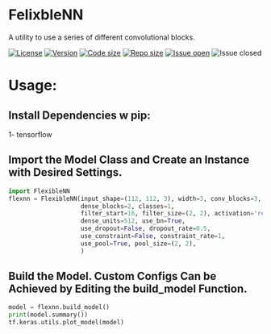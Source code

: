 # FelixbleNN
A utility to use a series of different convolutional blocks.

[![License](https://img.shields.io/github/license/KiLJ4EdeN/FelixbleNN)](https://img.shields.io/github/license/KiLJ4EdeN/FelixbleNN) [![Version](https://img.shields.io/github/v/tag/KiLJ4EdeN/FelixbleNN)](https://img.shields.io/github/v/tag/KiLJ4EdeN/FelixbleNN) [![Code size](https://img.shields.io/github/languages/code-size/KiLJ4EdeN/FelixbleNN)](https://img.shields.io/github/languages/code-size/KiLJ4EdeN/FelixbleNN) [![Repo size](https://img.shields.io/github/repo-size/KiLJ4EdeN/FelixbleNN)](https://img.shields.io/github/repo-size/KiLJ4EdeN/FelixbleNN) [![Issue open](https://img.shields.io/github/issues/KiLJ4EdeN/FelixbleNN)](https://img.shields.io/github/issues/KiLJ4EdeN/FelixbleNN)
![Issue closed](https://img.shields.io/github/issues-closed/KiLJ4EdeN/FelixbleNN)


# Usage:
## Install Dependencies w pip:

1- tensorflow


## Import the Model Class and Create an Instance with Desired Settings.
```python
import FlexibleNN
flexnn = FlexibleNN(input_shape=(112, 112, 3), width=3, conv_blocks=3,
                    dense_blocks=2, classes=1,
                    filter_start=16, filter_size=(2, 2), activation='relu',
                    dense_units=512, use_bn=True,
                    use_dropout=False, dropout_rate=0.5,
                    use_constraint=False, constraint_rate=1,
                    use_pool=True, pool_size=(2, 2),
                    )
```


## Build the Model. Custom Configs Can be Achieved by Editing the build_model Function.
```python
model = flexnn.build_model()
print(model.summary())
tf.keras.utils.plot_model(model)
```
